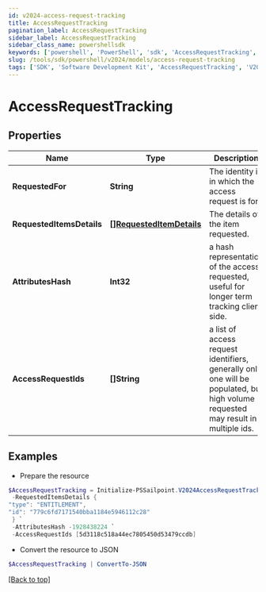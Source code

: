 ```yaml
---
id: v2024-access-request-tracking
title: AccessRequestTracking
pagination_label: AccessRequestTracking
sidebar_label: AccessRequestTracking
sidebar_class_name: powershellsdk
keywords: ['powershell', 'PowerShell', 'sdk', 'AccessRequestTracking', 'V2024AccessRequestTracking'] 
slug: /tools/sdk/powershell/v2024/models/access-request-tracking
tags: ['SDK', 'Software Development Kit', 'AccessRequestTracking', 'V2024AccessRequestTracking']
---
```



# AccessRequestTracking

## Properties

Name | Type | Description | Notes
------------ | ------------- | ------------- | -------------
**RequestedFor** | **String** | The identity id in which the access request is for. | [optional] 
**RequestedItemsDetails** | [**[]RequestedItemDetails**](requested-item-details) | The details of the item requested. | [optional] 
**AttributesHash** | **Int32** | a hash representation of the access requested, useful for longer term tracking client side. | [optional] 
**AccessRequestIds** | **[]String** | a list of access request identifiers, generally only one will be populated, but high volume requested may result in multiple ids. | [optional] 

## Examples

- Prepare the resource
```powershell
$AccessRequestTracking = Initialize-PSSailpoint.V2024AccessRequestTracking  -RequestedFor 2c918084660f45d6016617daa9210584 `
 -RequestedItemsDetails {
"type": "ENTITLEMENT", 
"id": "779c6fd7171540bba1184e5946112c28" 
 } `
 -AttributesHash -1928438224 `
 -AccessRequestIds [5d3118c518a44ec7805450d53479ccdb]
```

- Convert the resource to JSON
```powershell
$AccessRequestTracking | ConvertTo-JSON
```


[[Back to top]](#) 

